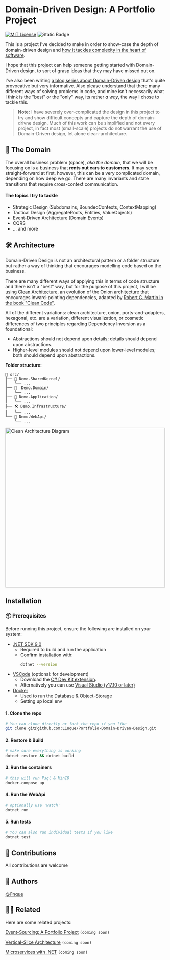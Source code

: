 # Domain-Driven Design: A Portfolio Project
[![MIT License](https://img.shields.io/badge/License-MIT-blue.svg)](https://choosealicense.com/licenses/mit/) ![Static Badge](https://img.shields.io/badge/build-passing-green) 


This is a project I've decided to make in order to show-case the depth of domain-driven design and [how it tackles complexity in the heart of software](https://fabiofumarola.github.io/nosql/readingMaterial/Evans03.pdf).

I hope that this project can help someone getting started with Domain-Driven design, to sort of grasp ideas that they may have missed out on.

I've also been writing [a blog series about Domain-Driven design](https://linque.hashnode.dev/series/domain-driven-design) that's quite provocative but very informative. Also please understand that there many different ways of solving problems in code, and mine isn't necessarily what I think is the "best" or the "only" way, its rather *a way*, the way I chose to tackle this.


> **Note:** I have severely over-complicated the design in this project to try and show difficult concepts and capture the depth of domain-drivne design.
Much of this work can be simplified and not every project, in fact most (small-scale) projects do not warrant the use of Domain-Driven design, let alone clean-architecture.

## 🏦 The Domain

The overall business problem (space), *aka the domain*, that we will be focusing on is a business that **rents out cars to customers**. It may seem straight-forward at first, however, this can be a very complicated domain, depending on how deep we go. There are many invariants and state transitions that require cross-context communication.

#### The topics I try to tackle
- Strategic Design (Subdomains, BoundedContexts, ContextMapping)
- Tactical Design (AggregateRoots, Entities, ValueObjects)
- Event-Driven Architecture (Domain Events)
- CQRS
- ... and more

## 🛠️ Architecture
Domain-Driven Design is not an architectural pattern or a folder structure but rather a way of thinking that encourages modelling code based on the business.

There are many different ways of applying this in terms of code structure and there isn't a "best" way, but for the purpose of this project, I will be using [Clean Architecture](https://www.c-sharpcorner.com/article/clean-architecture-in-asp-net-core-web-api/), an evolution of the Onion architecture that encourages inward-pointing dependencies, adapted by [Robert C. Martin in the book "Clean Code"](https://github.com/Gatjuat-Wicteat-Riek/clean-code-book/blob/master/Clean%20Code%20(%20PDFDrive.com%20).pdf).

All of the different variations: clean architecture, onion, ports-and-adapters, hexagonal, etc. are a variation, different visualization, or cosmetic differences of two principles regarding Dependency Inversion as a foundational:

- Abstractions should not depend upon details; details should depend upon abstractions.
- Higher-level modules should not depend upon lower-level modules; both should depend upon abstractions.



**Folder structure:**
```
📁 src/
├── 🥜 Demo.SharedKernel/
│   └── ...
├── 🏦  Demo.Domain/
│   └── ...
├── 🔌 Demo.Application/
│   └── ...
├── 🛠️ Demo.Infrastructure/
│   └── ...
└── 🛜 Demo.WebApi/
    └── ...
```

<img 
    width="500" 
    alt="Clean Architecture Diagram" 
    title="The Onion Diagram of Clean Architecture"
    src="https://blog.ndepend.com/wp-content/uploads/Clean-Architecture-Diagram-Asp-Net.png" 
/>


## Installation

### 📦 Prerequisites
Before running this project, ensure the following are installed on your system:

- [.NET SDK 9.0]()
    - Required to build and run the application
    - Confirm installation with:
        ```bash
        dotnet --version
        ```
- [VSCode]() (optional: for development)
    - Download the [C# Dev Kit extension](). 
    - Alternatively you can use [Visual Studio (v17.10 or later)]()
- [Docker]()
    - Used to run the Database & Object-Storage
    - Setting up local env


#### 1. Clone the repo
```bash
# You can clone directly or fork the repo if you like
git clone git@github.com:L1nque/Portfolio-Domain-Driven-Design.git
```

#### 2. Restore & Build
```bash
# make sure everything is working
dotnet restore && dotnet build
```

#### 3. Run the containers
```bash
# this will run Psql & MinIO
docker-compose up
```

#### 4. Run the WebApi
```bash
# optionally use 'watch'
dotnet run
```

#### 5. Run tests
```bash
# You can also run individual tests if you like
dotnet test
```

## 🌿 Contributions
All contributions are welcome

## 📝 Authors
[@l1nque](https://github.com/L1nque/)

## 🧑‍💻 Related
Here are some related projects:

[Event-Sourcing: A Portfolio Project]() `(coming soon)`

[Vertical-Slice Architecture]() `(coming soon)`

[Microservices with .NET]() `(coming soon)`